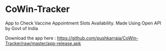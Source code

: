 # CoWin-Tracker
App to Check Vaccine Appointment Slots Availability. Made Using Open API by Govt of India

Download the app here : https://github.com/pushkarraja/CoWin-Tracker/raw/master/app-release.apk
